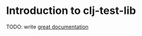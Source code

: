 # Introduction to clj-test-lib

TODO: write [great documentation](http://jacobian.org/writing/what-to-write/)
